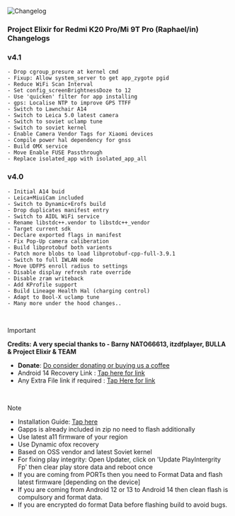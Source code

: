 ![Changelog](https://i.imgur.com/MsgqFFz.png)

### Project Elixir for Redmi K20 Pro/Mi 9T Pro (Raphael/in) Changelogs

### v4.1

```
- Drop cgroup_presure at kernel cmd
- Fixup: Allow system_server to get app_zygote pgid
- Reduce WiFi Scan Interval
- Set config_screenBrightnessDoze to 12
- Use 'quicken' filter for app installing
- gps: Localise NTP to improve GPS TTFF
- Switch to Lawnchair A14
- Switch to Leica 5.0 latest camera
- Switch to soviet uclamp tune
- Switch to soviet kernel
- Enable Camera Vendor Tags for Xiaomi devices
- Compile power hal dependency for gnss
- Build OMX service
- Move Enable FUSE Passthrough
- Replace isolated_app with isolated_app_all
```

### v4.0

```
- Initial A14 buid
- Leica+MiuiCam included
- Switch to Dynamic+Erofs build
- Drop duplicates manifest entry
- Switch to AIDL WiFi service
- Rename libstdc++.vendor to libstdc++_vendor
- Target current sdk
- Declare exported flags in manifest
- Fix Pop-Up camera caliberation
- Build libprotobuf both varients
- Patch more blobs to load libprotobuf-cpp-full-3.9.1
- Switch to full IWLAN mode
- Move UDFPS enroll radius to settings
- Disable display refresh rate override
- Disable zram writeback
- Add KProfile support
- Build Lineage Health Hal (charging control)
- Adapt to Bool-X uclamp tune
- Many more under the hood changes..
```

<br>

> [!Important]
> **Credits: A very special thanks to - Barny NATO66613, itzdfplayer, BULLA & Project Elixir & TEAM**
> * **Donate**: [Do consider donating or buying us a coffee](https://projectelixiros.com/donate)
> * Android 14 Recovery Link : [Tap here for link](https://projectelixiros.com/download)
> * Any Extra File link if required : [Tap Here for link](https://sourceforge.net/projects/project-elixir/files/fourteen)

<br>

> [!Note]
> * Installation Guide: [Tap here](https://projectelixiros.com/download)
> * Gapps is already included in zip no need to flash additionally
> * Use latest a11 firmware of your region
> * Use Dynamic ofox recovery
> * Based on OSS vendor and latest Soviet kernel
> * For fixing play integrity: Open Updater, click on 'Update PlayIntergrity Fp' then clear play store data and reboot once
> * If you are coming from PORTs then you need to Format Data and flash latest firmware [depending on the device]
> * If you are coming from Android 12 or 13 to Android 14 then clean flash is compulsory and format data.
> * If you are encrypted do format Data before flashing build to avoid bugs.
